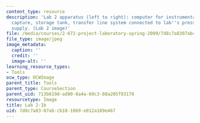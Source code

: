 ```yaml
---
content_type: resource
description: 'Lab 2 apparatus (left to right): computer for instrumentation and data
  capture, storage tank, transfer line system connected to lab''s pressurized air
  supply. (Lab 2 image)'
file: /media/courses/2-672-project-laboratory-spring-2009/7d8c7a8307abcb181069e812a189e467_lab21b.jpg
file_type: image/jpeg
image_metadata:
  caption: ''
  credit: ''
  image-alt: ''
learning_resource_types:
- Tools
ocw_type: OCWImage
parent_title: Tools
parent_type: CourseSection
parent_uid: 713b619d-ad80-8a4a-69c3-88a205f93170
resourcetype: Image
title: Lab 2-1b
uid: 7d8c7a83-07ab-cb18-1069-e812a189e467
---
```

